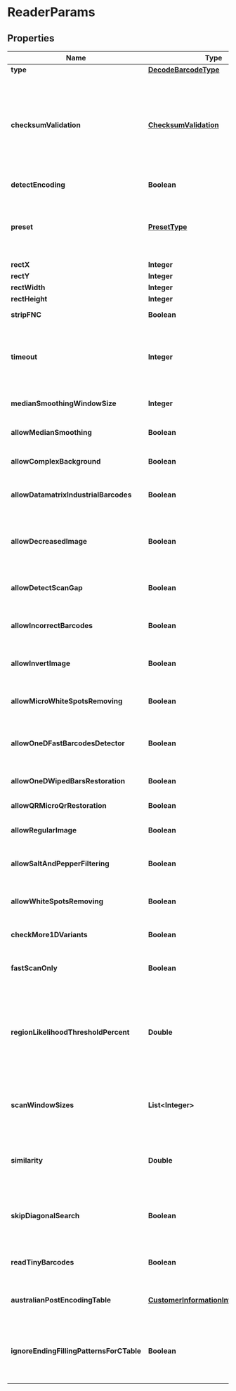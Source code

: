 
# ReaderParams

## Properties
Name | Type | Description | Notes
------------ | ------------- | ------------- | -------------
**type** | [**DecodeBarcodeType**](DecodeBarcodeType.md) | The type of barcode to read. |  [optional]
**checksumValidation** | [**ChecksumValidation**](ChecksumValidation.md) | Enable checksum validation during recognition for 1D barcodes. Default is treated as Yes for symbologies which must contain checksum, as No where checksum only possible. Checksum never used: Codabar Checksum is possible: Code39 Standard/Extended, Standard2of5, Interleaved2of5, Matrix2of5, ItalianPost25, DeutschePostIdentcode, DeutschePostLeitcode, VIN Checksum always used: Rest symbologies |  [optional]
**detectEncoding** | **Boolean** | A flag which force engine to detect codetext encoding for Unicode. |  [optional]
**preset** | [**PresetType**](PresetType.md) | Preset allows to configure recognition quality and speed manually. You can quickly set up Preset by embedded presets: HighPerformance, NormalQuality, HighQuality, MaxBarCodes or you can manually configure separate options. Default value of Preset is NormalQuality. |  [optional]
**rectX** | **Integer** | Set X for area for recognition. |  [optional]
**rectY** | **Integer** | Set Y for area for recognition. |  [optional]
**rectWidth** | **Integer** | Set Width of area for recognition. |  [optional]
**rectHeight** | **Integer** | Set Height of area for recognition. |  [optional]
**stripFNC** | **Boolean** | Value indicating whether FNC symbol strip must be done. |  [optional]
**timeout** | **Integer** | Timeout of recognition process in milliseconds. Default value is 15_000 (15 seconds). Maximum value is 60_000 (1 minute). In case of a timeout RequestTimeout (408) status will be returned. Try reducing the image size to avoid timeout. |  [optional]
**medianSmoothingWindowSize** | **Integer** | Window size for median smoothing. Typical values are 3 or 4. Default value is 3. AllowMedianSmoothing must be set. |  [optional]
**allowMedianSmoothing** | **Boolean** | Allows engine to enable median smoothing as additional scan. Mode helps to recognize noised barcodes. |  [optional]
**allowComplexBackground** | **Boolean** | Allows engine to recognize color barcodes on color background as additional scan. Extremely slow mode. |  [optional]
**allowDatamatrixIndustrialBarcodes** | **Boolean** | Allows engine for Datamatrix to recognize dashed industrial Datamatrix barcodes. Slow mode which helps only for dashed barcodes which consist from spots. |  [optional]
**allowDecreasedImage** | **Boolean** | Allows engine to recognize decreased image as additional scan. Size for decreasing is selected by internal engine algorithms. Mode helps to recognize barcodes which are noised and blurred but captured with high resolution. |  [optional]
**allowDetectScanGap** | **Boolean** | Allows engine to use gap between scans to increase recognition speed. Mode can make recognition problems with low height barcodes. |  [optional]
**allowIncorrectBarcodes** | **Boolean** | Allows engine to recognize barcodes which has incorrect checksum or incorrect values. Mode can be used to recognize damaged barcodes with incorrect text. |  [optional]
**allowInvertImage** | **Boolean** | Allows engine to recognize inverse color image as additional scan. Mode can be used when barcode is white on black background. |  [optional]
**allowMicroWhiteSpotsRemoving** | **Boolean** | Allows engine for Postal barcodes to recognize slightly noised images. Mode helps to recognize slightly damaged Postal barcodes. |  [optional]
**allowOneDFastBarcodesDetector** | **Boolean** | Allows engine for 1D barcodes to quickly recognize high quality barcodes which fill almost whole image. Mode helps to quickly recognize generated barcodes from Internet. |  [optional]
**allowOneDWipedBarsRestoration** | **Boolean** | Allows engine for 1D barcodes to recognize barcodes with single wiped/glued bars in pattern. |  [optional]
**allowQRMicroQrRestoration** | **Boolean** | Allows engine for QR/MicroQR to recognize damaged MicroQR barcodes. |  [optional]
**allowRegularImage** | **Boolean** | Allows engine to recognize regular image without any restorations as main scan. Mode to recognize image as is. |  [optional]
**allowSaltAndPepperFiltering** | **Boolean** | Allows engine to recognize barcodes with salt and pepper noise type. Mode can remove small noise with white and black dots. |  [optional]
**allowWhiteSpotsRemoving** | **Boolean** | Allows engine to recognize image without small white spots as additional scan. Mode helps to recognize noised image as well as median smoothing filtering. |  [optional]
**checkMore1DVariants** | **Boolean** | Allows engine to recognize 1D barcodes with checksum by checking more recognition variants. Default value: False. |  [optional]
**fastScanOnly** | **Boolean** | Allows engine for 1D barcodes to quickly recognize middle slice of an image and return result without using any time-consuming algorithms. Default value: False. |  [optional]
**regionLikelihoodThresholdPercent** | **Double** | Sets threshold for detected regions that may contain barcodes. Value 0.7 means that bottom 70% of possible regions are filtered out and not processed further. Region likelihood threshold must be between [0.05, 0.9] Use high values for clear images with few barcodes. Use low values for images with many barcodes or for noisy images. Low value may lead to a bigger recognition time. |  [optional]
**scanWindowSizes** | **List&lt;Integer&gt;** | Scan window sizes in pixels. Allowed sizes are 10, 15, 20, 25, 30. Scanning with small window size takes more time and provides more accuracy but may fail in detecting very big barcodes. Combining of several window sizes can improve detection quality. |  [optional]
**similarity** | **Double** | Similarity coefficient depends on how homogeneous barcodes are. Use high value for for clear barcodes. Use low values to detect barcodes that ara partly damaged or not lighten evenly. Similarity coefficient must be between [0.5, 0.9] |  [optional]
**skipDiagonalSearch** | **Boolean** | Allows detector to skip search for diagonal barcodes. Setting it to false will increase detection time but allow to find diagonal barcodes that can be missed otherwise. Enabling of diagonal search leads to a bigger detection time. |  [optional]
**readTinyBarcodes** | **Boolean** | Allows engine to recognize tiny barcodes on large images. Ignored if AllowIncorrectBarcodes is set to True. Default value: False. |  [optional]
**australianPostEncodingTable** | [**CustomerInformationInterpretingType**](CustomerInformationInterpretingType.md) | Interpreting Type for the Customer Information of AustralianPost BarCode.Default is CustomerInformationInterpretingType.Other. |  [optional]
**ignoreEndingFillingPatternsForCTable** | **Boolean** | The flag which force AustraliaPost decoder to ignore last filling patterns in Customer Information Field during decoding as CTable method. CTable encoding method does not have any gaps in encoding table and sequence \&quot;333\&quot; of filling patterns is decoded as letter \&quot;z\&quot;. |  [optional]



